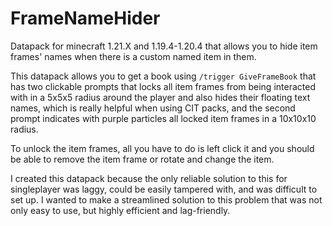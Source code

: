# FrameNameHider
Datapack for minecraft 1.21.X and 1.19.4-1.20.4 that allows you to hide item frames' names when there is a custom named item in them.

This datapack allows you to get a book using `/trigger GiveFrameBook`
that has two clickable prompts that locks all item frames from being interacted with in a 5x5x5 radius around the player and also hides their floating text names, which is really helpful when using CIT packs, and the second prompt indicates with purple particles all locked item frames in a 10x10x10 radius.

To unlock the item frames, all you have to do is left click it and you should be able to remove the item frame or rotate and change the item.

I created this datapack because the only reliable solution to this for singleplayer was laggy, could be easily tampered with, and was difficult to set up. I wanted to make a streamlined solution to this problem that was not only easy to use, but highly efficient and lag-friendly.
